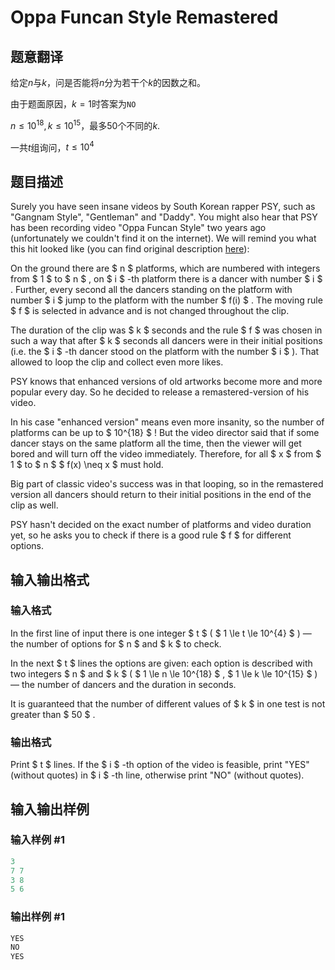 # Oppa Funcan Style Remastered

## 题意翻译

给定$n$与$k$，问是否能将$n$分为若干个$k$的因数之和。

由于题面原因，$k=1$时答案为`NO`

$n\leqslant 10^{18},k\leqslant 10^{15}$，最多$50$个不同的$k$.

一共$t$组询问，$t\leqslant 10^4$

## 题目描述

Surely you have seen insane videos by South Korean rapper PSY, such as "Gangnam Style", "Gentleman" and "Daddy". You might also hear that PSY has been recording video "Oppa Funcan Style" two years ago (unfortunately we couldn't find it on the internet). We will remind you what this hit looked like (you can find original description [here](http://acm.timus.ru/problem.aspx?space=1&num=2107&locale=en)):

On the ground there are $ n $ platforms, which are numbered with integers from $ 1 $ to $ n $ , on $ i $ -th platform there is a dancer with number $ i $ . Further, every second all the dancers standing on the platform with number $ i $ jump to the platform with the number $ f(i) $ . The moving rule $ f $ is selected in advance and is not changed throughout the clip.

The duration of the clip was $ k $ seconds and the rule $ f $ was chosen in such a way that after $ k $ seconds all dancers were in their initial positions (i.e. the $ i $ -th dancer stood on the platform with the number $ i $ ). That allowed to loop the clip and collect even more likes.

PSY knows that enhanced versions of old artworks become more and more popular every day. So he decided to release a remastered-version of his video.

In his case "enhanced version" means even more insanity, so the number of platforms can be up to $ 10^{18} $ ! But the video director said that if some dancer stays on the same platform all the time, then the viewer will get bored and will turn off the video immediately. Therefore, for all $ x $ from $ 1 $ to $ n $ $ f(x) \neq x $ must hold.

Big part of classic video's success was in that looping, so in the remastered version all dancers should return to their initial positions in the end of the clip as well.

PSY hasn't decided on the exact number of platforms and video duration yet, so he asks you to check if there is a good rule $ f $ for different options.

## 输入输出格式

### 输入格式

In the first line of input there is one integer $ t $ ( $ 1 \le t \le 10^{4} $ ) — the number of options for $ n $ and $ k $ to check.

In the next $ t $ lines the options are given: each option is described with two integers $ n $ and $ k $ ( $ 1 \le n \le 10^{18} $ , $ 1 \le k \le 10^{15} $ ) — the number of dancers and the duration in seconds.

It is guaranteed that the number of different values of $ k $ in one test is not greater than $ 50 $ .

### 输出格式

Print $ t $ lines. If the $ i $ -th option of the video is feasible, print "YES" (without quotes) in $ i $ -th line, otherwise print "NO" (without quotes).

## 输入输出样例

### 输入样例 #1

```cpp
3
7 7
3 8
5 6

```
### 输出样例 #1

```cpp
YES
NO
YES

```
